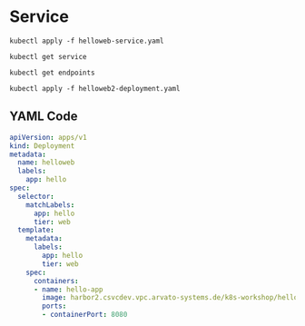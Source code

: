 # Service

    kubectl apply -f helloweb-service.yaml

    kubectl get service

    kubectl get endpoints

    kubectl apply -f helloweb2-deployment.yaml

    

## YAML Code

```yaml
apiVersion: apps/v1
kind: Deployment
metadata:
  name: helloweb
  labels:
    app: hello
spec:
  selector:
    matchLabels:
      app: hello
      tier: web
  template:
    metadata:
      labels:
        app: hello
        tier: web
    spec:
      containers:
      - name: hello-app
        image: harbor2.csvcdev.vpc.arvato-systems.de/k8s-workshop/hello-app:1.0
        ports:
        - containerPort: 8080
```